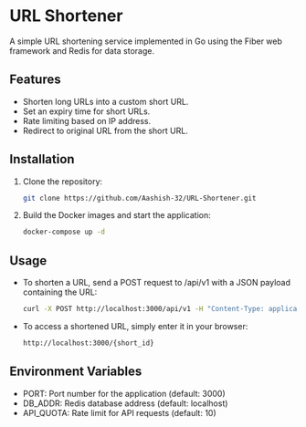 # URL Shortener

A simple URL shortening service implemented in Go using the Fiber web framework and Redis for data storage.

## Features

- Shorten long URLs into a custom short URL.
- Set an expiry time for short URLs.
- Rate limiting based on IP address.
- Redirect to original URL from the short URL.

## Installation

1. Clone the repository:

   ```bash
   git clone https://github.com/Aashish-32/URL-Shortener.git 

2. Build the Docker images and start the application:

     ```bash
   docker-compose up -d

## Usage

- To shorten a URL, send a POST request to /api/v1 with a JSON payload containing the URL:

    ```bash
   curl -X POST http://localhost:3000/api/v1 -H "Content-Type: application/json" -d '{"url":"https://example.com"}'

- To access a shortened URL, simply enter it in your browser:

    ```bash
   http://localhost:3000/{short_id} 

## Environment Variables

- PORT: Port number for the application (default: 3000)
- DB_ADDR: Redis database address (default: localhost)
- API_QUOTA: Rate limit for API requests (default: 10)

 

